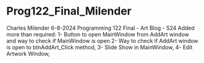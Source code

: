 # Prog122_Final_Milender
Charles Milender
6-8-2024
Programming 122
Final - Art Blog - S24
Added more than required:
1- Button to open MainWindow from AddArt window and way to check if MainWindow is open
2- Way to check if AddArt window is open to btnAddArt_Click method, 
3- Slide Show in MainWindow, 
4- Edit Artwork Window,
